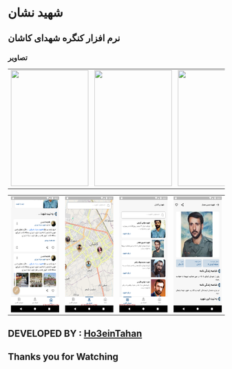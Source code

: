 # شهید نشان

## نرم افزار کنگره شهدای کاشان

### تصاویر

<table>
  <tr>
    <td><image src="Sreens-Readme/screen1.png" height="270px" width="180px"></td>
    <td><image src="Sreens-Readme/screen2.png" height="270px" width="180px"></td>
    <td><image src="Sreens-Readme/screen3.png" height="270px" width="180px"></td>
    <td><image src="Sreens-Readme/screen4.png" height="270px" width="180px"></td>
  </tr>
</table>
<table>
  <tr>
    <td><img src="Sreens-Readme/screen5.png" height="270px" width="180px"></td>
    <td><img src="Sreens-Readme/screen6.png" height="270px" width="180px"></td>
    <td><img src="Sreens-Readme/screen7.png" height="270px" width="180px"></td>
    <td><img src="Sreens-Readme/screen8.png" height="270px" width="180px"></td>
  </tr>
</table>


## DEVELOPED BY : <a href="https://github.com/Ho3einTahan">Ho3einTahan</a>

## Thanks you for Watching
